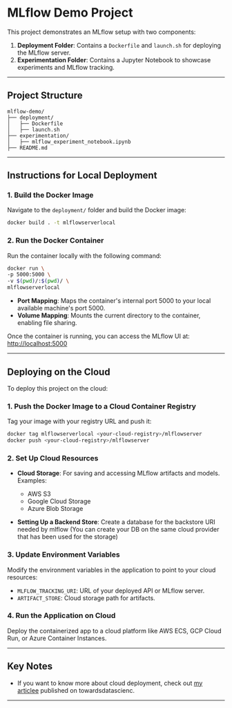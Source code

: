 
# MLflow Demo Project  

This project demonstrates an MLflow setup with two components:  
1. **Deployment Folder**: Contains a `Dockerfile` and `launch.sh` for deploying the MLflow server.  
2. **Experimentation Folder**: Contains a Jupyter Notebook to showcase experiments and MLflow tracking.

---

## Project Structure
```
mlflow-demo/
├── deployment/
│   ├── Dockerfile
│   ├── launch.sh
├── experimentation/
│   ├── mlflow_experiment_notebook.ipynb
├── README.md
```

---

## Instructions for Local Deployment  

### 1. Build the Docker Image  
Navigate to the `deployment/` folder and build the Docker image:  
```bash
docker build . -t mlflowserverlocal
```

### 2. Run the Docker Container  
Run the container locally with the following command:  
```bash
docker run \
-p 5000:5000 \
-v $(pwd)/:$(pwd)/ \
mlflowserverlocal
```

- **Port Mapping**: Maps the container's internal port 5000 to your local available machine's port 5000.  
- **Volume Mapping**: Mounts the current directory to the container, enabling file sharing.  

Once the container is running, you can access the MLflow UI at:  
[http://localhost:5000](http://localhost:5001)  

---

## Deploying on the Cloud  

To deploy this project on the cloud:  

### 1. Push the Docker Image to a Cloud Container Registry  
Tag your image with your registry URL and push it:  
```bash
docker tag mlflowserverlocal <your-cloud-registry>/mlflowserver
docker push <your-cloud-registry>/mlflowserver
```

### 2. Set Up Cloud Resources   
- **Cloud Storage**: For saving and accessing MLflow artifacts and models. Examples:
  - AWS S3
  - Google Cloud Storage
  - Azure Blob Storage  

- **Setting Up a Backend Store**: Create a database for the backstore URI needed by mlflow (You can create your DB on the same cloud provider that has been used for the storage)

### 3. Update Environment Variables  
Modify the environment variables in the application to point to your cloud resources:  
- `MLFLOW_TRACKING_URI`: URL of your deployed API or MLflow server.  
- `ARTIFACT_STORE`: Cloud storage path for artifacts.  

### 4. Run the Application on Cloud  
Deploy the containerized app to a cloud platform like AWS ECS, GCP Cloud Run, or Azure Container Instances.  

---

## Key Notes  

- If you want to know more about cloud deployment, check out 
[my articlee](https://medium.com/towards-data-science/model-management-with-mlflow-azure-and-docker-2920b51a5bdd) published on towardsdatascienc.

---
